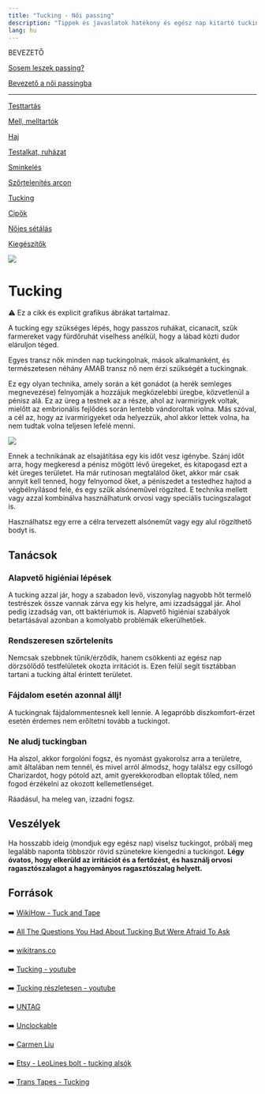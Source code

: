 ```yaml
---
title: "Tucking - Női passing"
description: "Tippek és javaslatok hatékony és egész nap kitartó tuckinghoz"
lang: hu
---
```


<div class="floating-columns">

<div class="floating-bar">

BEVEZETŐ

[Sosem leszek passing?](/#/entry?id=sosem-leszek-passing)

[Bevezető a női passingba](/#/entry?id=feminizalas-passing)

<hr />

[Testtartás](/#/entry?id=feminizalas-testtartas)

[Mell, melltartók](/#/entry?id=feminizalas-mell-mutet-nelkul)

[Haj](/#/entry?id=feminizalas-haj)

[Testalkat, ruházat](/#/entry?id=feminizalas-testalkat)

[Sminkelés](/#/entry?id=feminizalas-sminkeles)

[Szőrtelenítés arcon](/#/entry?id=feminizalas-arc-szortelenites)

[Tucking](/#/entry?id=feminizalas-tucking)

[Cipők](/#/entry?id=feminizalas-cipok)

[Nőies sétálás](/#/entry?id=feminizalas-noies-setalas)

[Kiegészítők](/#/entry?id=feminizalas-kiegeszitok)

</div>

<div class="wiki-content">

<div class="header-image"><img src="assets/images/undraw_ride_a_bicycle.svg" /></div>

# Tucking

<div class="infobox warning">

⚠️ Ez a cikk és explicit grafikus ábrákat tartalmaz.

</div>

A tucking egy szükséges lépés, hogy passzos ruhákat, cicanacit, szűk farmereket vagy fürdőruhát viselhess anélkül, hogy a lábad közti dudor eláruljon téged.

Egyes transz nők minden nap tuckingolnak, mások alkalmanként, és természetesen néhány AMAB transz nő nem érzi szükségét a tuckingnak.

Ez egy olyan technika, amely során a két gonádot (a herék semleges megnevezése) felnyomják a hozzájuk megközelebbi üregbe, közvetlenül a pénisz alá. Ez az üreg a testnek az a része, ahol az ivarmirigyek voltak, mielőtt az embrionális fejlődés során lentebb vándoroltak volna. Más szóval, a cél az, hogy az ivarmirigyeket oda helyezzük, ahol akkor lettek volna, ha nem tudtak volna teljesen lefelé menni.

<div class="content-image"><img src="assets/images/tucking.jpg" /></div>

Ennek a technikának az elsajátítása egy kis időt vesz igénybe. Szánj időt arra, hogy megkeresd a pénisz mögött lévő üregeket, és kitapogasd ezt a két üreges területet. Ha már rutinosan megtalálod őket, akkor már csak annyit kell tenned, hogy felnyomod őket, a péniszedet a testedhez hajtod a végbélnyílásod felé, és egy szűk alsóneművel rögzíted. E technika mellett vagy azzal kombinálva használhatunk orvosi vagy speciális tucingszalagot is.

Használhatsz egy erre a célra tervezett alsóneműt vagy egy alul rögzíthető bodyt is.

## Tanácsok

### Alapvető higiéniai lépések

A tucking azzal jár, hogy a szabadon levő, viszonylag nagyobb hőt termelő testrészek össze vannak zárva egy kis helyre, ami izzadsággal jár. Ahol pedig izzadság van, ott baktériumok is. Alapvető higiéniai szabályok betartásával azonban a komolyabb problémák elkerülhetőek. 

### Rendszeresen szőrteleníts

Nemcsak szebbnek tűnik/érződik, hanem csökkenti az egész nap dörzsölődő testfelületek okozta irritációt is. Ezen felül segít tisztábban tartani a tucking által érintett területet.

### Fájdalom esetén azonnal állj! 

A tuckingnak fájdalommentesnek kell lennie. A legapróbb diszkomfort-érzet esetén érdemes nem erőltetni tovább a tuckingot.

### Ne aludj tuckingban

Ha alszol, akkor forgolóni fogsz, és nyomást gyakorolsz arra a területre, amit általában nem tennél, és mivel arról álmodsz, hogy találsz egy csillogó Charizardot, hogy pótold azt, amit gyerekkorodban elloptak tőled, nem fogod érzékelni az okozott kellemetlenséget.

Ráadásul, ha meleg van, izzadni fogsz.

## Veszélyek

Ha hosszabb ideig (mondjuk egy egész nap) viselsz tuckingot, próbálj meg legalább naponta többször rövid szünetekre kiengedni a tuckingot. **Légy óvatos, hogy elkerüld az irritációt és a fertőzést, és használj orvosi ragasztószalagot a hagyományos ragasztószalag helyett.**

## Források

➡️ [WikiHow - Tuck and Tape](https://www.wikihow.com/Tuck-and-Tape)

➡️ [All The Questions You Had About Tucking But Were Afraid To Ask](https://www.buzzfeed.com/meredithtalusan/all-the-questions-you-had-about-tucking-but-were-afraid-to-a?utm_term=.svg6xRV2G#.fqPdXZpLn)

➡️ [wikitrans.co](https://wikitrans.co)

➡️ [Tucking - youtube](https://www.youtube.com/watch?v=OMfMAh7-RSU)

➡️ [Tucking részletesen - youtube](https://www.youtube.com/watch?v=RCAMDIXkxps)

➡️ [UNTAG](https://untag.com/)

➡️ [Unclockable](https://unclockable.com/)

➡️ [Carmen Liu](https://www.carmenliulingerie.co.uk)

➡️ [Etsy - LeoLines bolt - tucking alsók](https://www.etsy.com/shop/LeoLines)

➡️ [Trans Tapes - Tucking](hhttps://transtape.life/pages/tucking)

</div>